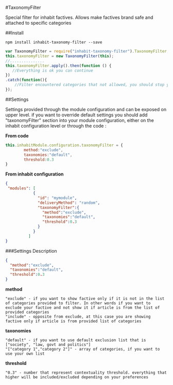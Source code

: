 #TaxonomyFilter

Special filter for inhabit factives. Allows make factives brand safe and attached to specific categories

##Install

````
npm install inhabit-taxonomy-filter --save
````

````javascript
var TaxonomyFilter = require("inhabit-taxonomy-filter").TaxonomyFilter;
this.taxonomyFilter = new TaxonomyFilter(this);
//...............
this.taxonomyFilter.apply().then(function () {
   //Everything is ok you can continue 
})
.catch(function(){
    //Filter encountered categories that not allowed, you should stop your logic sequence
});

````
##Settings

Settings provided through the module configuration and can be exposed on upper level. if you want to override default settings you should add "taxonomyFilter" section into your module configuration, either on the inhabit configuration level or through the code :

**From code**
````javascript
this.inhabitModule.configuration.taxonomyFilter = {
        method:"exclude",
        taxonomies:"default",
        threshold:0.3
}
````
**From inhabit configuration**
````json
{
 "modules": [
            {
              "id": "mymodule",
              "deliveryMethod": "random",
              "taxonomyFilter":{
                "method":"exclude",
                "taxonomies":"default",
                "threshold":0.3
              }
            }
          ]
}
````

###Settings Description
````json
{
  "method":"exclude",
  "taxonomies":"default",
  "threshold":0.3
}
````

**method**

    "exclude" - if you want to show factive only if it is not in the list of categories provided to filter. In other words if you want to exclude your factive and not show it if article is from the list of provided categories
    "include" - opposite from exclude, at this case you are showing factive only if article is from provided list of categories
    
**taxonomies**

    "default" - if you want to use default exclusion list that is ["society", "law, govt and politics"]
    "["category 1","category 2"]" - array of categories, if you want to use your own list
    
**threshold**

    "0.3" - number that represent contextuality threshold. everything that higher will be included/excluded depending on your preferences 


    